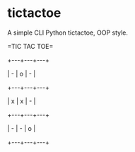 # tictactoe

A simple CLI Python tictactoe, OOP style.

=TIC TAC TOE=

+---+---+---+

| - | o | - |

+---+---+---+

| x | x | - |

+---+---+---+

| - | - | o |

+---+---+---+
